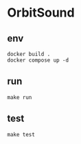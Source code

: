 # OrbitSound 

## env

```shell
docker build .
docker compose up -d
```

## run

```shell
make run
```

## test
```shell
make test
```